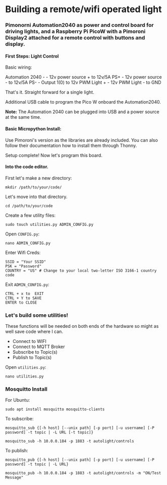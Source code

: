 # Building a remote/wifi operated light

### Pimonorni Automation2040 as power and control board for driving lights, and a Raspberry Pi PicoW with a Pimoroni Display2 attached for a remote control with buttons and display.

#### First Steps: Light Control

Basic wiring:

Automation 2040 -
    - 12v power source + to 12v/5A PS+
    - 12v power source - to 12v/5A PS-
    - Output 1(0) to 12v PWM Light +
    - 12v PWM Light - to GND

That's it. Straight forward for a single light.

Additional USB cable to program the Pico W onboard the Automation2040.

**Note:** 
The Automation 2040 can be plugged into USB and a power source at the same time.

#### Basic Micropython Install:

Use Pimoroni's version as the libraries are already included. You can also follow their documentation how to install them through Thonny.

Setup complete! Now let's program this board. 

#### Into the code editor.

First let's make a new directory:

    mkdir /path/to/your/code/

Let's move into that directory.

    cd /path/to/your/code

Create a few utility files:

    sudo touch utilities.py ADMIN_CONFIG.py

Open `CONFIG.py`:

    nano ADMIN_CONFIG.py

Enter Wifi Creds:

    SSID = "Your SSID"
    PSK = "Password"
    COUNTRY = "US" # Change to your local two-letter ISO 3166-1 country code

Exit `ADMIN_CONFIG.py`:

    CTRL + x to  EXIT
    CTRL + Y to SAVE
    ENTER to CLOSE

### Let's build some utilities!
These functions will be needed on both ends of the hardware so might as well save code where I can. 
- Connect to WIFI
- Connect to MQTT Broker
- Subscribe to Topic(s)
- Publish to Topic(s)

Open `utilities.py`:

    nano utilities.py



### Mosquitto Install

For Ubuntu:

    sudo apt install mosquitto mosquitto-clients


To subscribe:

    mosquitto_sub {[-h host] [--unix path] [-p port] [-u username] [-P password] -t topic | -L URL [-t topic]}
    
    mosquitto_sub -h 10.0.0.184 -p 1883 -t autolight/controls


To publish:

    mosquitto_pub {[-h host] [--unix path] [-p port] [-u username] [-P password] -t topic | -L URL}
    
    mosquitto_pub -h 10.0.0.184 -p 1883 -t autolight/controls -m "ON/Test Message"